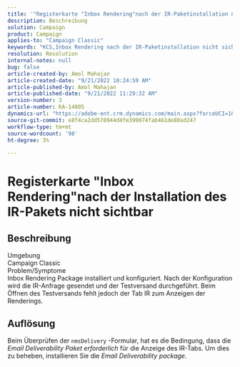 ```yaml
---
title: '"Registerkarte "Inbox Rendering"nach der IR-Paketinstallation nicht sichtbar'
description: Beschreibung
solution: Campaign
product: Campaign
applies-to: "Campaign Classic"
keywords: "KCS,Inbox Rendering nach der IR-Paketinstallation nicht sichtbar"
resolution: Resolution
internal-notes: null
bug: false
article-created-by: Amol Mahajan
article-created-date: "9/21/2022 10:24:59 AM"
article-published-by: Amol Mahajan
article-published-date: "9/21/2022 11:29:32 AM"
version-number: 3
article-number: KA-14805
dynamics-url: "https://adobe-ent.crm.dynamics.com/main.aspx?forceUCI=1&pagetype=entityrecord&etn=knowledgearticle&id=e3c02ba3-9739-ed11-9db1-002248086cae"
source-git-commit: e8f4ca2dd578944d4fe399074fab461de88ad247
workflow-type: tm+mt
source-wordcount: '98'
ht-degree: 3%

---
```


# Registerkarte &quot;Inbox Rendering&quot;nach der Installation des IR-Pakets nicht sichtbar

## Beschreibung

Umgebung<br>
Campaign Classic
<br>Problem/Symptome<br>
Inbox Rendering Package installiert und konfiguriert. Nach der Konfiguration wird die IR-Anfrage gesendet und der Testversand durchgeführt. Beim Öffnen des Testversands fehlt jedoch der Tab IR zum Anzeigen der Renderings.


## Auflösung


Beim Überprüfen der `nmsDelivery` -Formular, hat es die Bedingung, dass die *Email Deliverability* *Paket erforderlich* für die Anzeige des IR-Tabs. Um dies zu beheben, installieren Sie die *Email Deliverability package.*
